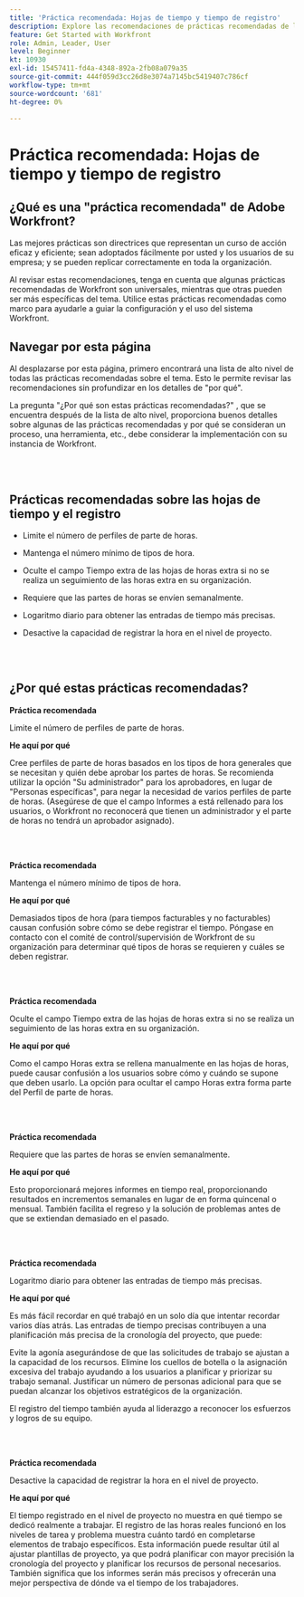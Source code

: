 ```yaml
---
title: 'Práctica recomendada: Hojas de tiempo y tiempo de registro'
description: Explore las recomendaciones de prácticas recomendadas de los expertos de Adobe Workfront sobre la configuración, administración y uso de perfiles de hojas de horas, tipos de horas, preferencias de hojas de horas y partes de horas de Workfront. (Debe tener entre 60 y 160 caracteres, pero 184 caracteres)
feature: Get Started with Workfront
role: Admin, Leader, User
level: Beginner
kt: 10930
exl-id: 15457411-fd4a-4348-892a-2fb08a079a35
source-git-commit: 444f059d3cc26d8e3074a7145bc5419407c786cf
workflow-type: tm+mt
source-wordcount: '681'
ht-degree: 0%

---
```


# Práctica recomendada: Hojas de tiempo y tiempo de registro

## ¿Qué es una &quot;práctica recomendada&quot; de Adobe Workfront?

Las mejores prácticas son directrices que representan un curso de acción eficaz y eficiente; sean adoptados fácilmente por usted y los usuarios de su empresa; y se pueden replicar correctamente en toda la organización.

Al revisar estas recomendaciones, tenga en cuenta que algunas prácticas recomendadas de Workfront son universales, mientras que otras pueden ser más específicas del tema. Utilice estas prácticas recomendadas como marco para ayudarle a guiar la configuración y el uso del sistema Workfront.

## Navegar por esta página

Al desplazarse por esta página, primero encontrará una lista de alto nivel de todas las prácticas recomendadas sobre el tema. Esto le permite revisar las recomendaciones sin profundizar en los detalles de &quot;por qué&quot;.

La pregunta &quot;¿Por qué son estas prácticas recomendadas?&quot; , que se encuentra después de la lista de alto nivel, proporciona buenos detalles sobre algunas de las prácticas recomendadas y por qué se consideran un proceso, una herramienta, etc., debe considerar la implementación con su instancia de Workfront.

</br>
</br>


## Prácticas recomendadas sobre las hojas de tiempo y el registro

* Limite el número de perfiles de parte de horas.

* Mantenga el número mínimo de tipos de hora.

* Oculte el campo Tiempo extra de las hojas de horas extra si no se realiza un seguimiento de las horas extra en su organización.

* Requiere que las partes de horas se envíen semanalmente.

* Logaritmo diario para obtener las entradas de tiempo más precisas.

* Desactive la capacidad de registrar la hora en el nivel de proyecto.

</br>
</br>



## ¿Por qué estas prácticas recomendadas?

**Práctica recomendada**

Limite el número de perfiles de parte de horas.



**He aquí por qué**

Cree perfiles de parte de horas basados en los tipos de hora generales que se necesitan y quién debe aprobar los partes de horas. Se recomienda utilizar la opción &quot;Su administrador&quot; para los aprobadores, en lugar de &quot;Personas específicas&quot;, para negar la necesidad de varios perfiles de parte de horas. (Asegúrese de que el campo Informes a está rellenado para los usuarios, o Workfront no reconocerá que tienen un administrador y el parte de horas no tendrá un aprobador asignado).

</br>
</br>

**Práctica recomendada**

Mantenga el número mínimo de tipos de hora.



**He aquí por qué**

Demasiados tipos de hora (para tiempos facturables y no facturables) causan confusión sobre cómo se debe registrar el tiempo. Póngase en contacto con el comité de control/supervisión de Workfront de su organización para determinar qué tipos de horas se requieren y cuáles se deben registrar.

</br>
</br>

**Práctica recomendada**

Oculte el campo Tiempo extra de las hojas de horas extra si no se realiza un seguimiento de las horas extra en su organización.



**He aquí por qué**

Como el campo Horas extra se rellena manualmente en las hojas de horas, puede causar confusión a los usuarios sobre cómo y cuándo se supone que deben usarlo. La opción para ocultar el campo Horas extra forma parte del Perfil de parte de horas.

</br>
</br>

**Práctica recomendada**

Requiere que las partes de horas se envíen semanalmente.



**He aquí por qué**

Esto proporcionará mejores informes en tiempo real, proporcionando resultados en incrementos semanales en lugar de en forma quincenal o mensual. También facilita el regreso y la solución de problemas antes de que se extiendan demasiado en el pasado.

</br>
</br>

**Práctica recomendada**

Logaritmo diario para obtener las entradas de tiempo más precisas.



**He aquí por qué**

Es más fácil recordar en qué trabajó en un solo día que intentar recordar varios días atrás. Las entradas de tiempo precisas contribuyen a una planificación más precisa de la cronología del proyecto, que puede:

Evite la agonía asegurándose de que las solicitudes de trabajo se ajustan a la capacidad de los recursos.
Elimine los cuellos de botella o la asignación excesiva del trabajo ayudando a los usuarios a planificar y priorizar su trabajo semanal.
Justificar un número de personas adicional para que se puedan alcanzar los objetivos estratégicos de la organización.


El registro del tiempo también ayuda al liderazgo a reconocer los esfuerzos y logros de su equipo.

</br>
</br>

**Práctica recomendada**

Desactive la capacidad de registrar la hora en el nivel de proyecto.



**He aquí por qué**

El tiempo registrado en el nivel de proyecto no muestra en qué tiempo se dedicó realmente a trabajar. El registro de las horas reales funcionó en los niveles de tarea y problema muestra cuánto tardó en completarse elementos de trabajo específicos. Esta información puede resultar útil al ajustar plantillas de proyecto, ya que podrá planificar con mayor precisión la cronología del proyecto y planificar los recursos de personal necesarios. También significa que los informes serán más precisos y ofrecerán una mejor perspectiva de dónde va el tiempo de los trabajadores.
